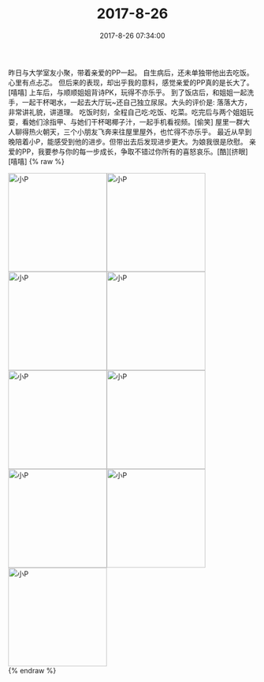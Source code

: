 ﻿---
title: 2017-8-26
date: 2017-8-26 07:34:00
tags:
categories: 妈妈
---
昨日与大学室友小聚，带着亲爱的PP一起。
自生病后，还未单独带他出去吃饭。心里有点忐忑。
但后来的表现，却出乎我的意料，感觉亲爱的PP真的是长大了。[嘻嘻]
上车后，与顺顺姐姐背诗PK，玩得不亦乐乎。
到了饭店后，和姐姐一起洗手，一起干杯喝水，一起去大厅玩~还自己独立尿尿。大头的评价是:
落落大方，非常讲礼貌，讲道理。
吃饭时刻，全程自己吃:吃饭、吃菜。吃完后与两个姐姐玩耍，看她们涂指甲、与她们干杯喝椰子汁，一起手机看视频。[偷笑]
屋里一群大人聊得热火朝天，三个小朋友飞奔来往屋里屋外，也忙得不亦乐乎。
最近从早到晚陪着小P，能感受到他的进步。但带出去后发现进步更大。为娘我很是欣慰。
亲爱的PP，我要参与你的每一步成长，争取不错过你所有的喜怒哀乐。[酷][挤眼][嘻嘻]
{% raw %}
<div style="width:500 px">
<div style="float:left; width:100 px"><img src="/images/微信图片_20171012171002.jpg" width="200" alt="小P"></div>
<div style="float:left; width:100 px"><img src="/images/微信图片_20171012171011.jpg" width="200" alt="小P"></div>
<div style="float:left; width:100 px"><img src="/images/微信图片_20171012171019.jpg" width="200" alt="小P"></div>
<div style="float:left; width:100 px"><img src="/images/微信图片_20171012171027.jpg" width="200" alt="小P"></div>
<div style="float:left; width:100 px"><img src="/images/微信图片_20171012171035.jpg" width="200" alt="小P"></div>
<div style="float:left; width:100 px"><img src="/images/微信图片_20171012171043.jpg" width="200" alt="小P"></div>
<div style="float:left; width:100 px"><img src="/images/微信图片_20171012171051.jpg" width="200" alt="小P"></div>
<div style="float:left; width:100 px"><img src="/images/微信图片_20171012171058.jpg" width="200" alt="小P"></div>
<div style="float:left; width:100 px"><img src="/images/微信图片_20171012171106.jpg" width="200" alt="小P"></div>
<div style="clear:both"></div>
</div>
{% endraw %}